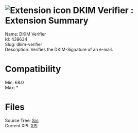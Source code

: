 # ![Extension icon](https://addons.thunderbird.net/user-media/addon_icons/438/438634-64.png?modified=1567109390) DKIM Verifier : Extension Summary

Name: DKIM Verifier  
Id: 438634  
Slug: dkim-verifier  
Description: Verifies the DKIM-Signature of an e-mail.
  

# Compatibility
Min: 68.0  
Max: *  

# Files

Source Tree: [Src](x68/438634-dkim-verifier/src)  
Current XPI: [XPI](x68/438634-dkim-verifier/xpi)  



